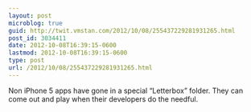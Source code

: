 ```yaml
---
layout: post
microblog: true
guid: http://twit.vmstan.com/2012/10/08/255437229281931265.html
post_id: 3034411
date: 2012-10-08T16:39:15-0600
lastmod: 2012-10-08T16:39:15-0600
type: post
url: /2012/10/08/255437229281931265.html
---
```

Non iPhone 5 apps have gone in a special “Letterbox” folder. They can come out and play when their developers do the needful.
